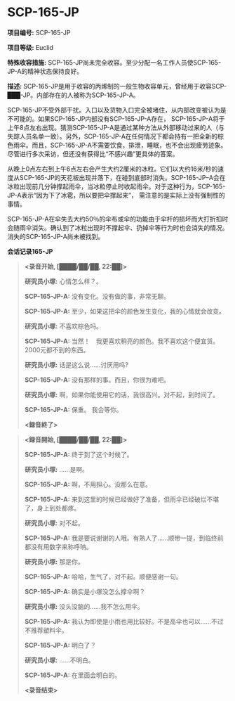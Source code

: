 # SCP-165-JP
**项目编号:**  SCP-165-JP

**项目等级:**  Euclid

**特殊收容措施:**  SCP-165-JP尚未完全收容。至少分配一名工作人员使SCP-165-JP-A的精神状态保持良好。

**描述:**  SCP-165-JP是用于收容的丙烯制的一般生物收容单元，曾经用于收容SCP-███-JP。内部存在的人被称为SCP-165-JP-A。

SCP-165-JP不受外部干扰。入口以及货物入口完全被堵住，从内部改变被认为是不可能的。如果SCP-165-JP内部没有SCP-165-JP-A存在， SCP-165-JP-A将于上午8点左右出现。猜测SCP-165-JP-A是通过某种方法从外部移动过来的人（与失踪人员名单一致）。另外，SCP-165-JP-A在任何情况下都会持有一把全新的棕色雨伞。而且，SCP-165-JP-A不需要饮食，排泄，睡眠，也不会出现疲劳迹象。尽管进行多次采访，但还没有获得比“不感兴趣”更具体的答案。

从晚上0点左右到上午6点左右会产生大约2厘米的冰粒。它们以大约16米/秒的速度从SCP-165-JP的天花板出现并落下，在碰到底部时消失。SCP-165-JP–A会在冰粒出现前几分钟撑起雨伞，当冰粒停止时收起雨伞。对于这种行为，SCP-165-JP-A表示“因为下了冰雹，所以要把伞撑起来”， 需注意的是实际上没有强制性的事情。

SCP-165-JP-A在伞失去大约50％的伞布或伞的功能由于伞杆的损坏而大打折扣时会随雨伞消失。确认到了冰粒出现时不撑起伞、扔掉伞等行为时也会消失的情况。消失的SCP-165-JP-A尚未被找到。

<strong>&#20250;&#35805;&#35760;&#24405;165-JP</strong>


> **<录音开始, [████/██/██, 22:██]>** 
> 
> **研究员小塚:**  心情怎么样？。
> 
> **SCP-165-JP-A:**  没有变化。没有做的事，非常无聊。
> 
> **SCP-165-JP-A:**  至少，如果这把伞的颜色发生变化，我的心情就会改变。
> 
> **研究员小塚:**  不喜欢棕色吗。
> 
> **SCP-165-JP-A:**  当然！　我更喜欢稍亮的颜色。我不喜欢这个便宜货。2000元都不到的东西。
> 
> **研究员小塚:**  话是这么说……讨厌用吗?
> 
> **SCP-165-JP-A:**  没有那样的事。而且，你很为难吧。
> 
> **研究员小塚:**  啊，如果你能使用它的话，我很高兴。对不起，到时间了。
> 
> **SCP-165-JP-A:**  保重。 我会等你。
> 
> **<録音終了>** 
> 


> **<録音開始, [████/██/██, 22:██]>** 
> 
> **SCP-165-JP-A:**  终于到了这个时候了。
> 
> **研究员小塚:**  ……是啊。
> 
> **SCP-165-JP-A:**  啊，不用担心。没那么在意。
> 
> **SCP-165-JP-A:**  来到这里的时候已经做好了准备，但雨伞已经破烂不堪了，身上到处都疼。
> 
> **研究员小塚:**  对不起。
> 
> **SCP-165-JP-A:**  我是要说谢谢的人哦。有熟人了……顺带一提，到临终前都没有用数字来称呼呐。
> 
> **研究员小塚:**  那是你。
> 
> **SCP-165-JP-A:**  哈哈，生气了，对不起。顺便感谢一句。
> 
> **SCP-165-JP-A:**  确实是小塚没怎么撑伞啊？
> 
> **研究员小塚:**  没头没脑的……我不怎么用伞。
> 
> **SCP-165-JP-A:**  我认为即使是小雨也用比较好。不是高伞也可以……不过不推荐塑料伞。
> 
> **SCP-165-JP-A:**  明白了？
> 
> **研究员小塚:**  ……不明白。
> 
> **SCP-165-JP-A:** 在里面会明白的。
> 
> **<录音结束>** 
> 

